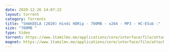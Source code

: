 ```yaml
---
date: 2020-12-26 14:07:22
layout: torrent
category: Torrents
title: "SHAKEELA (2020) Hindi HDRip - 700MB - x264 - MP3 - HC-ESub :"
size: "700MB "
type: Video
torrent: https://www.1tamilmv.me/applications/core/interface/file/attachment.php?id=70708
magnet: https://www.1tamilmv.me/applications/core/interface/file/attachment.php?id=70708
---
```

